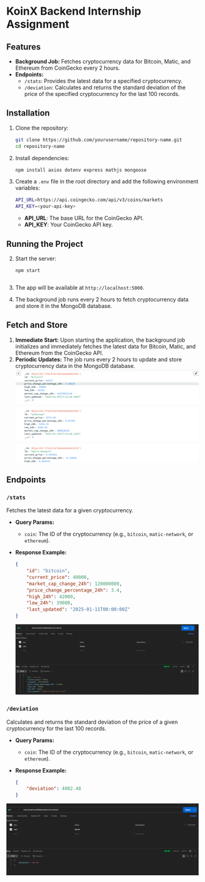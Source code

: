 # KoinX Backend Internship Assignment

## Features

- **Background Job:** Fetches cryptocurrency data for Bitcoin, Matic, and Ethereum from CoinGecko every 2 hours.
- **Endpoints:**
  - `/stats`: Provides the latest data for a specified cryptocurrency.
  - `/deviation`: Calculates and returns the standard deviation of the price of the specified cryptocurrency for the last 100 records.
  

## Installation

1. Clone the repository:
    ```bash
    git clone https://github.com/yourusername/repository-name.git
    cd repository-name
    ```

2. Install dependencies:
    ```bash
    npm install axios dotenv express mathjs mongoose

3. Create a `.env` file in the root directory and add the following environment variables:

    ```bash
    API_URL=https://api.coingecko.com/api/v3/coins/markets
    API_KEY=<your-api-key>
    ```

    - **API_URL**: The base URL for the CoinGecko API.
    - **API_KEY**: Your CoinGecko API key.

## Running the Project


2. Start the server:
    ```bash
    npm start
    ```

    ```
3. The app will be available at `http://localhost:5000`.

4. The background job runs every 2 hours to fetch cryptocurrency data and store it in the MongoDB database.

## Fetch and Store

1. **Immediate Start:** Upon starting the application, the background job initializes and immediately fetches the latest data for Bitcoin, Matic, and Ethereum from the CoinGecko API.
2. **Periodic Updates:** The job runs every 2 hours to update and store cryptocurrency data in the MongoDB database.
 ![Deviation Endpoint](./assest/s2.png)
   

## Endpoints

### `/stats`

Fetches the latest data for a given cryptocurrency.

- **Query Params:**
  - `coin`: The ID of the cryptocurrency (e.g., `bitcoin`, `matic-network`, or `ethereum`).

- **Response Example:**
    ```json
    {
        "id": "bitcoin",
        "current_price": 40000,
        "market_cap_change_24h": 120000000,
        "price_change_percentage_24h": 3.4,
        "high_24h": 42000,
        "low_24h": 39000,
        "last_updated": "2025-01-11T00:00:00Z"
    }
    ```
   ![Deviation Endpoint](./assest/s1.png)

### `/deviation`

Calculates and returns the standard deviation of the price of a given cryptocurrency for the last 100 records.

- **Query Params:**
  - `coin`: The ID of the cryptocurrency (e.g., `bitcoin`, `matic-network`, or `ethereum`).
     

- **Response Example:**
    ```json
    {
        "deviation": 4082.48
    }
    ```
 ![Deviation Endpoint](./assest/s3.png)
